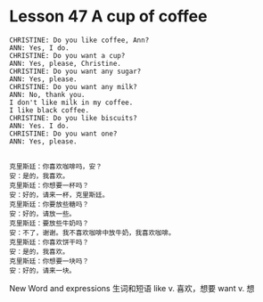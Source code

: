 # Lesson 47 A cup of coffee


```
CHRISTINE: Do you like coffee, Ann?
ANN: Yes, I do.
CHRISTINE: Do you want a cup?
ANN: Yes, please, Christine.
CHRISTINE: Do you want any sugar?
ANN: Yes, please.
CHRISTINE: Do you want any milk?
ANN: No, thank you.
I don't like milk in my coffee.
I like black coffee.
CHRISTINE: Do you like biscuits?
ANN: Yes. I do.
CHRISTINE: Do you want one?
ANN: Yes, please.


克里斯廷：你喜欢咖啡吗，安？
安：是的，我喜欢。
克里斯廷：你想要一杯吗？
安：好的，请来一杯，克里斯廷。
克里斯廷：你要放些糖吗？
安：好的，请放一些。
克里斯廷：要放些牛奶吗？
安：不了，谢谢。我不喜欢咖啡中放牛奶，我喜欢咖啡。
克里斯廷：你喜欢饼干吗？
安：是的，我喜欢。
克里斯廷：你想要一块吗？
安：好的，请来一块。
```


New Word and expressions 生词和短语
like
v. 喜欢，想要
want
v. 想